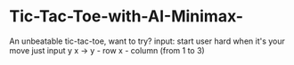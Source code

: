 # Tic-Tac-Toe-with-AI-Minimax-

An unbeatable tic-tac-toe, want to try? 
input: start user hard
when it's your move just input y x  ->  y - row  x - column (from 1 to 3)

